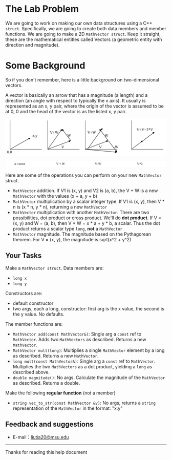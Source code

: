 # The Lab Problem

We are going to work on making our own data structures using a C++ `struct`. Specifically, we are going to create both data members and member functions. We are going to make a 2D `MathVector struct`. Keep it straight, these are the mathematical entitles called Vectors (a geometric entity with direction and magnitude).

# Some Background

So if you don't remember, here is a little background on two-dimensional vectors.

A vector is basically an arrow that has a magnitude (a length) and a direction (an angle with respect to typically the x axis). It usually is represented as an x, y pair, where the origin of the vector is assumed to be at 0, 0 and the head of the vector is as the listed x, y pair.

![](https://raw.githubusercontent.com/liutiantian233/CPP-Lab/master/Lab09/Lab09-1.png)

![](https://raw.githubusercontent.com/liutiantian233/CPP-Lab/master/Lab09/Lab09-2.png)

Here are some of the operations you can perform on your new `MathVector` struct.

- `MathVector` addition. If V1 is (x, y) and V2 is (a, b), the V + W is a new `MathVector` with the values (x + a, y + b)
- `MathVector` multiplication by a scalar integer type. If V1 is (x, y), then V * n is (x * n, y * n), returning a new `MathVector`
- `MathVector` multiplication with another `MathVector`. There are two possibilities, dot product or cross product. We'll do **dot product**. If V = (x, y) and W = (a, b), then V * W = x * a + y * b, a scalar. Thus the dot product returns a scalar type `long`, **not** a `MathVector`
- `MathVector` magnitude. The magnitude based on the Pythagorean theorem. For V = (x, y), the magnitude is sqrt(x^2 + y^2)

## Your Tasks

Make a `MathVector struct`. Data members are:

- `long x`
- `long y`

Constructors are:

- default constructor
- two args, each a long, constructor: first arg is the x value, the second is the y value. No defaults.

The member functions are:

- `MathVector add(const MathVector&)`: Single arg a `const` ref to `MathVector`. Adds two `MathVectors` as described. Returns a new `MathVector`.
- `MathVector mult(long)`: Multiplies a single `MathVector` element by a long as described. Returns a new `MathVector`.
- `long mult(const MathVector&)`: Single arg a `const` ref to `MathVector`. Multiplies the two `MathVectors` as a dot product, yielding a `long` as described above.
- `double magnitude()`: No args. Calculate the magnitude of the `MathVector` as described. Returns a double.

Make the following **regular function** (not a member)

- `string vec_to_str(const MathVector &v)`: No args, returns a `string` representation of the `MathVector` in the format: "x:y"

## Feedback and suggestions

- E-mail：<liutia20@msu.edu>

---------

Thanks for reading this help document
